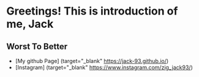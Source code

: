 # Greetings! This is introduction of me, Jack

  ## Worst To Better
 
* [My github Page] (target="_blank" https://jack-93.github.io/)
* [Instagram] (target="_blank" https://www.instagram.com/zig_jack93/)

